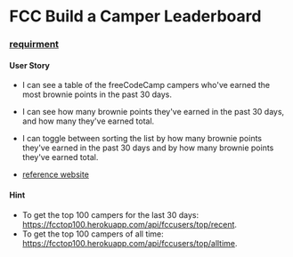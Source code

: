 # FCC Build a Camper Leaderboard
### [requirment](https://www.freecodecamp.com/challenges/build-a-camper-leaderboard)
#### User Story
- I can see a table of the freeCodeCamp campers who've earned the most brownie points in the past 30 days.
- I can see how many brownie points they've earned in the past 30 days, and how many they've earned total.
- I can toggle between sorting the list by how many brownie points they've earned in the past 30 days and by how many brownie points they've earned total.

- [reference website](https://codepen.io/FreeCodeCamp/full/eZGMjp/)

#### Hint
- To get the top 100 campers for the last 30 days: https://fcctop100.herokuapp.com/api/fccusers/top/recent.
- To get the top 100 campers of all time: https://fcctop100.herokuapp.com/api/fccusers/top/alltime.
